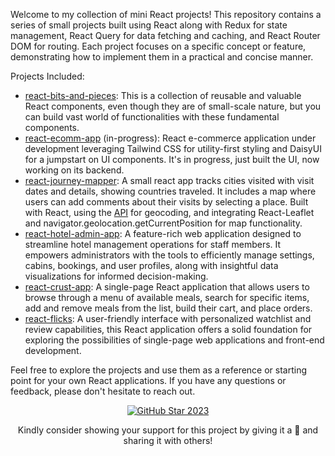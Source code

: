 Welcome to my collection of mini React projects! This repository contains a series of small projects built using React along with Redux for state management, React Query for data fetching and caching, and React Router DOM for routing. Each project focuses on a specific concept or feature, demonstrating how to implement them in a practical and concise manner.

Projects Included:

- [react-bits-and-pieces](https://react-bits-and-pieces.vercel.app/):  This is a collection of reusable and valuable React components, even though they are of small-scale nature, but you can build vast world of functionalities with these fundamental components.
- [react-ecomm-app](https://react-catalyst.vercel.app/) (in-progress):  React e-commerce application under development leveraging Tailwind CSS for utility-first styling and DaisyUI for a jumpstart on UI components. It's in progress, just built the UI, now working on its backend.
- [react-journey-mapper](https://react-journey-mapper.vercel.app/):  A small react app tracks cities visited with visit dates and details, showing countries traveled. It includes a map where users can add comments about their visits by selecting a place. Built with React, using the [API](https://api.bigdatacloud.net/data/reverse-geocode-client) for geocoding, and integrating React-Leaflet and navigator.geolocation.getCurrentPosition for map functionality.
- [react-hotel-admin-app](https://github.com/Namrah-99/react-catalyst/tree/main/react-kaleidoscope/oasisops): A feature-rich web application designed to streamline hotel management operations for staff members. It empowers administrators with the tools to efficiently manage settings, cabins, bookings, and user profiles, along with insightful data visualizations for informed decision-making.
- [react-crust-app](https://github.com/Namrah-99/react-catalyst/tree/main/react-kaleidoscope/react-crust): A single-page React application that allows users to browse through a menu of available meals, search for specific items, add and remove meals from the list, build their cart, and place orders.
- [react-flicks](https://github.com/Namrah-99/react-catalyst/tree/main/react-kaleidoscope/react-flicks): A user-friendly interface with personalized watchlist and review capabilities, this React application offers a solid foundation for exploring the possibilities of single-page web applications and front-end development.


Feel free to explore the projects and use them as a reference or starting point for your own React applications. If you have any questions or feedback, please don't hesitate to reach out.

<!-- GitHub Star link -->
<p align="center">
  <a href="https://stars.github.com/profiles/denvercoder1/">
    <img src="https://github.com/DenverCoder1/DenverCoder1/assets/20955511/ca15be3f-d00b-438e-91f6-fb5568c1f632" alt="GitHub Star 2023"/></a>
</p>
<!--<b>Like these mini project?</b>  Give it a star to show your support!-->
<p align="center">Kindly consider showing your support for this project by giving it a 🌟 and sharing it with others!</p>
